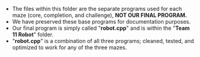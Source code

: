 - The files within this folder are the separate programs used for each maze (core, completion, and challenge), **NOT OUR FINAL PROGRAM.**
- We have preserved these base programs for documentation purposes.
- Our final program is simply called "**robot.cpp**" and is within the "**Team 11 Robot**" folder.
- "**robot.cpp**" is a combination of all three programs; cleaned, tested, and optimized to work for any of the three mazes.
